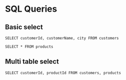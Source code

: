 # SQL Queries

## Basic select

`SELECT customerId, customerName, city FROM customers`

`SELECT * FROM products`

## Multi table select

`SELECT customerId, productId FROM customers, products`